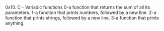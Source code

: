 0x10. C - Variadic functions
0-a function that returns the sum of all its parameters.
1-a function that prints numbers, followed by a new line.
2-a function that prints strings, followed by a new line.
3-a function that prints anything.
